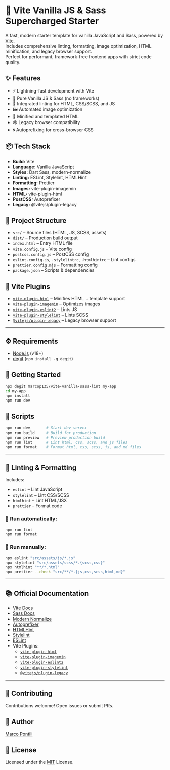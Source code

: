 # 🚀 Vite Vanilla JS & Sass Supercharged Starter

A fast, modern starter template for vanilla JavaScript and Sass, powered by [Vite](https://vitejs.dev/).  
Includes comprehensive linting, formatting, image optimization, HTML minification, and legacy browser support.  
Perfect for performant, framework-free frontend apps with strict code quality.

## ✨ Features

- ⚡️ Lightning-fast development with Vite
- 🧱 Pure Vanilla JS & Sass (no frameworks)
- 🧹 Integrated linting for HTML, CSS/SCSS, and JS
- 🖼️ Automated image optimization
- 🔧 Minified and templated HTML
- 🕸️ Legacy browser compatibility
- 🌀 Autoprefixing for cross-browser CSS

## 📦 Tech Stack

- **Build:** Vite
- **Language:** Vanilla JavaScript
- **Styles:** Dart Sass, modern-normalize
- **Linting:** ESLint, Stylelint, HTMLHint
- **Formatting:** Prettier
- **Images:** vite-plugin-imagemin
- **HTML:** vite-plugin-html
- **PostCSS:** Autoprefixer
- **Legacy:** @vitejs/plugin-legacy

## 🧪 Project Structure

- `src/` – Source files (HTML, JS, SCSS, assets)
- `dist/` – Production build output
- `index.html` – Entry HTML file
- `vite.config.js` – Vite config
- `postcss.config.js` – PostCSS config
- `eslint.config.js`, `.stylelintrc`, `.htmlhintrc` – Lint configs
- `prettier.config.mjs` – Formatting config
- `package.json` – Scripts & dependencies

## 🧩 Vite Plugins

- [`vite-plugin-html`](https://github.com/vbenjs/vite-plugin-html) – Minifies HTML + template support
- [`vite-plugin-imagemin`](https://github.com/vbenjs/vite-plugin-imagemin) – Optimizes images
- [`vite-plugin-eslint2`](https://vite-plugin-eslint2.modyqyw.top/) – Lints JS
- [`vite-plugin-stylelint`](https://vite-plugin-stylelint.modyqyw.top/) – Lints SCSS
- [`@vitejs/plugin-legacy`](https://vitejs.dev/plugins/#vitejs/plugin-legacy) – Legacy browser support

---

## ⚙️ Requirements

- [Node.js](https://nodejs.org/en) (v18+)
- [degit](https://github.com/Rich-Harris/degit) (`npm install -g degit`)

## 🚀 Getting Started

```bash
npx degit marcop135/vite-vanilla-sass-lint my-app
cd my-app
npm install
npm run dev
```

## 🧪 Scripts

```bash
npm run dev       # Start dev server
npm run build     # Build for production
npm run preview   # Preview production build
npm run lint      # Lint html, css, scss, and js files
npm run format    # Format html, css, scss, js, and md files
```

---

## 🧹 Linting & Formatting

Includes:

- `eslint` – Lint JavaScript
- `stylelint` – Lint CSS/SCSS
- `htmlhint` – Lint HTML/JSX
- `prettier` – Format code

### 📌 Run automatically:

```bash
npm run lint
npm run format
```

### 📌 Run manually:

```bash
npx eslint "src/assets/js/*.js"
npx stylelint "src/assets/scss/*.{scss,css}"
npx htmlhint "**/*.html"
npx prettier --check "src/**/*.{js,css,scss,html,md}"
```

---

## 📚 Official Documentation

- [Vite Docs](https://vitejs.dev/guide/)
- [Sass Docs](https://sass-lang.com/)
- [Modern Normalize](https://github.com/sindresorhus/modern-normalize)
- [Autoprefixer](https://github.com/postcss/autoprefixer)
- [HTMLHint](https://htmlhint.com/)
- [Stylelint](https://stylelint.io/)
- [ESLint](https://eslint.org/docs/latest/)
- Vite Plugins:
  - [`vite-plugin-html`](https://github.com/vbenjs/vite-plugin-html)
  - [`vite-plugin-imagemin`](https://github.com/vbenjs/vite-plugin-imagemin)
  - [`vite-plugin-eslint2`](https://vite-plugin-eslint2.modyqyw.top/)
  - [`vite-plugin-stylelint`](https://vite-plugin-stylelint.modyqyw.top/)
  - [`@vitejs/plugin-legacy`](https://vitejs.dev/plugins/#vitejs/plugin-legacy)

---

## 🤝 Contributing

Contributions welcome! Open issues or submit PRs.

## 👤 Author

[Marco Pontili](https://marcopontili.com)

## 📝 License

Licensed under the [MIT](./LICENSE) License.
